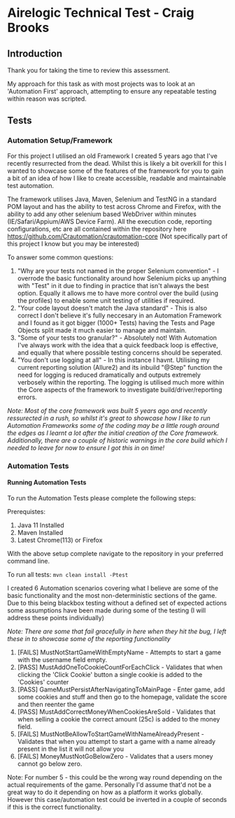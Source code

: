 # Airelogic Technical Test - Craig Brooks

## Introduction
Thank you for taking the time to review this assessment.

My approach for this task as with most projects was to look at an 'Automation First' approach,
attempting to ensure any repeatable testing within reason was scripted. 

## Tests
### Automation Setup/Framework
For this project I utilised an old Framework I created 5 years ago that I've recently resurrected from the dead. Whilst
this is likely a bit overkill for this I wanted to showcase some of the features of the framework 
for you to gain a bit of an idea of how I like to create accessible, readable and maintainable test automation. 

The framework utilises Java, Maven, Selenium and TestNG in a standard POM layout and has the ability to test across 
Chrome and Firefox, with the ability to add any other selenium based WebDriver within minutes
(IE/Safari/Appium/AWS Device Farm). All the execution code, reporting configurations, etc are all contained within 
the repository here https://github.com/Crautomation/crautomation-core (Not specifically part of this project I know but
you may be interested)

To answer some common questions:
1. "Why are your tests not named in the proper Selenium convention" - I overrode the basic functionality around how
Selenium picks up anything with "Test" in it due to finding in practice that isn't always the best option. Equally
it allows me to have more control over the build (using the profiles) to enable some unit testing of utilities if required.
2. "Your code layout doesn't match the Java standard" - This is also correct I don't believe it's fully neccesary in an
Automation Framework and I found as it got bigger (1000+ Tests) having the Tests and Page Objects split made it much
easier to manage and maintain. 
3. "Some of your tests too granular?" - Absolutely not! With Automation I've always work with the idea that a quick 
feedback loop is effective, and equally that where possible testing concerns should be seperated. 
4. "You don't use logging at all" - In this instance I havnt. Utilising my current reporting solution (Allure2) and its
inbuild "@Step" function the need for logging is reduced dramatically and outputs extremely verbosely within the reporting. 
The logging is utilised much more within the Core aspects of the framework to investigate build/driver/reporting errors.

_Note: Most of the core framework was built 5 years ago and recently ressurected in a rush, so whilst it's great to 
showcase how I like to run Automation Frameworks some of the coding may be a little rough around the edges as I learnt
a lot after the initial creation of the Core framework. Additionally, there are a couple of historic warnings in the core build which 
I needed to leave for now to ensure I got this in on time!_

### Automation Tests
#### Running Automation Tests
To run the Automation Tests please complete the following steps:

Prerequistes:
1. Java 11 Installed
2. Maven Installed
3. Latest Chrome(113) or Firefox

With the above setup complete navigate to the repository in your preferred command line.

To run all tests:
```mvn clean install -Ptest ```












I created 6 Automation scenarios covering what I believe are some of the basic functionality and the most non-deterministic 
sections of the game. Due to this being blackbox testing without a defined set of expected actions some assumptions have been 
made during some of the testing (I will address these points individually)

_Note: There are some that fail gracefully in here when they hit the bug, I left these in to showcase some of the reporting functionality_

1. [FAILS] MustNotStartGameWithEmptyName - Attempts to start a game with the username field empty. 
2. [PASS]  MustAddOneToCookieCountForEachClick - Validates that when clicking the 'Click Cookie' button a single cookie is added to the 'Cookies' counter
3. [PASS] GameMustPersistAfterNavigatingToMainPage - Enter game, add some cookies and stuff and then go to the homepage, validate the score and then reenter the game
4. [PASS] MustAddCorrectMoneyWhenCookiesAreSold - Validates that when selling a cookie the correct amount (25c) is added to the money field.
5. [FAILS] MustNotBeAllowToStartGameWithNameAlreadyPresent - Validates that when you attempt to start a game with a name already present in the list it will not allow you
6. [FAILS] MoneyMustNotGoBelowZero - Validates that a users money cannot go below zero.

Note: For number 5 - this could be the wrong way round depending on the actual requirements of the game. 
Personally I'd assume that'd not be a great way to do it depending on how as a platform it works globally. 
However this case/automation test could be inverted in a couple of seconds if this is the correct functionality.

